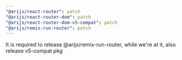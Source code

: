 ```yaml
---
"@arijs/react-router": patch
"@arijs/react-router-dom": patch
"@arijs/react-router-dom-v5-compat": patch
"@arijs/remix-run-router": patch
---
```


It is required to release @arijs/remix-run-router, while we're at it, also release v5-compat pkg

